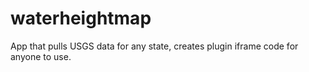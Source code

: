 # waterheightmap
App that pulls USGS data for any state, creates plugin iframe code for anyone to use.

